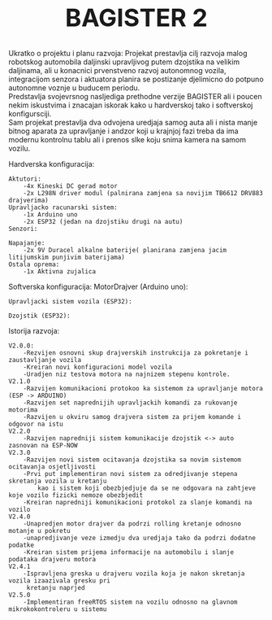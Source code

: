<h1 align="center" style="font-size: 48px;">BAGISTER 2</h1>


Ukratko o projektu i planu razvoja:
    Projekat prestavlja cilj razvoja malog robotskog automobila daljinski upravljivog
    putem dzojstika na velikim daljinama, ali u konacnici prvenstveno razvoj
    autonomnog vozila, integracijom senzora i aktuatora planira se postizanje djelimicno
    do potpuno autonomne voznje u buducem periodu.  
    Predstavlja svojevrsnog nasljediga prethodne verzije BAGISTER ali i poucen nekim
    iskustvima i znacajan iskorak kako u hardverskoj tako i softverskoj konfigursciji.  
    Sam projekat prestavlja dva odvojena uredjaja samog auta ali i nista manje bitnog
    aparata za upravljanje i andzor koji u krajnjoj fazi treba da ima modernu kontrolnu
    tablu ali i prenos slke koju snima kamera na samom vozilu.

Hardverska konfiguracija:  

    Aktutori:  
        -4x Kineski DC gerad motor  
        -2x L298N driver modul (palnirana zamjena sa novijim TB6612 DRV883 drajverima)  
    Upravljacko racunarski sistem:  
        -1x Arduino uno  
        -2x ESP32 (jedan na dzojstiku drugi na autu)  
    Senzori:  

    Napajanje:  
        -2x 9V Duracel alkalne baterije( planirana zamjena jacim litijumskim punjivim baterijama)  
    Ostala oprema:  
        -1x Aktivna zujalica  

Softverska konfiguracija:
    MotorDrajver (Arduino uno):

    Upravljacki sistem vozila (ESP32):

    Dzojstik (ESP32):

Istorija razvoja:

    V2.0.0:
        -Rezvijen osnovni skup drajverskih instrukcija za pokretanje i zaustavljanje vozila
        -Kreiran novi konfiguracioni model vozila
        -Uradjen niz testova motora na najnizem stepenu kontrole.
    V2.1.0
        -Razvijen komunikacioni protokoo ka sistemom za upravljanje motora (ESP -> ARDUINO)
        -Razvijen set naprednijih upravljackih komandi za rukovanje motorima
        -Razvijen u okviru samog drajvera sistem za prijem komande i odgovor na istu
    V2.2.0
        -Razvijen napredniji sistem komunikacije dzojstik <-> auto zasnovan na ESP-NOW
    V2.3.0
        -Razvijen novi sistem ocitavanja dzojstika sa novim sistemom ocitavanja osjetljivosti
        -Prvi put implementiran novi sistem za odredjivanje stepena skretanja vozila u kretanju
            kao i sistem koji obezbjedjuje da se ne odgovara na zahtjeve koje vozilo fizicki nemoze obezbjedit
        -Kreiran napredniji komunikacioni protokol za slanje komandi na vozilo
    V2.4.0
        -Unapredjen motor drajver da podrzi rolling kretanje odnosno motanje u pokretu
        -unapredjivanje veze izmedju dva uredjaja tako da podrzi dodatne podatke
        -Kreiran sistem prijema informacije na automobilu i slanje podataka drajveru motora
    V2.4.1
        -Ispravljena greska u drajveru vozila koja je nakon skretanja vozila izaazivala gresku pri 
         kretanju naprjed
    V2.5.0
        -Implementiran freeRTOS sistem na vozilu odnosno na glavnom mikrokokontroleru u sistemu
    